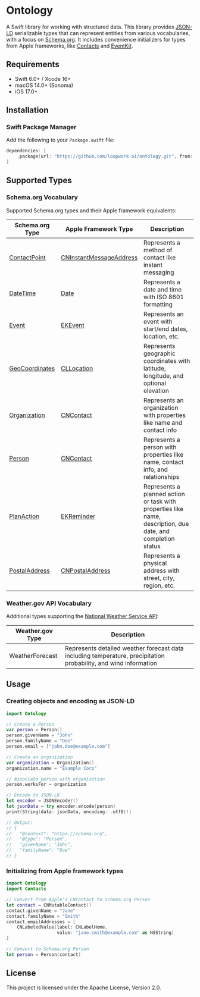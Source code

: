 # Ontology

A Swift library for working with structured data.
This library provides [JSON-LD][json-ld] serializable types
that can represent entities from various vocabularies, 
with a focus on [Schema.org][schema.org]. 
It includes convenience initializers for types from Apple frameworks, like 
[Contacts][framework-contacts] and [EventKit][framework-eventkit].

## Requirements

- Swift 6.0+ / Xcode 16+
- macOS 14.0+ (Sonoma)
- iOS 17.0+

## Installation

### Swift Package Manager

Add the following to your `Package.swift` file:

```swift
dependencies: [
    .package(url: "https://github.com/loopwork-ai/ontology.git", from: "0.3.1")
]
```

## Supported Types

### Schema.org Vocabulary

Supported Schema.org types and their Apple framework equivalents:

| Schema.org Type | Apple Framework Type | Description |
|----------------|----------------------|-------------|
| [ContactPoint](https://schema.org/ContactPoint) | [CNInstantMessageAddress](https://developer.apple.com/documentation/contacts/cninstantmessageaddress) | Represents a method of contact like instant messaging |
| [DateTime](https://schema.org/DateTime) | [Date](https://developer.apple.com/documentation/foundation/date) | Represents a date and time with ISO 8601 formatting |
| [Event](https://schema.org/Event) | [EKEvent](https://developer.apple.com/documentation/eventkit/ekevent) | Represents an event with start/end dates, location, etc. |
| [GeoCoordinates](https://schema.org/GeoCoordinates) | [CLLocation](https://developer.apple.com/documentation/corelocation/cllocation) | Represents geographic coordinates with latitude, longitude, and optional elevation |
| [Organization](https://schema.org/Organization) | [CNContact](https://developer.apple.com/documentation/contacts/cncontact) | Represents an organization with properties like name and contact info |
| [Person](https://schema.org/Person) | [CNContact](https://developer.apple.com/documentation/contacts/cncontact) | Represents a person with properties like name, contact info, and relationships |
| [PlanAction](https://schema.org/PlanAction) | [EKReminder](https://developer.apple.com/documentation/eventkit/ekreminder) | Represents a planned action or task with properties like name, description, due date, and completion status |
| [PostalAddress](https://schema.org/PostalAddress) | [CNPostalAddress](https://developer.apple.com/documentation/contacts/cnpostaladdress) | Represents a physical address with street, city, region, etc. |

### Weather.gov API Vocabulary

Additional types supporting the [National Weather Service API][nws-api]:

| Weather.gov Type | Description |
|-----------------|-------------|
| WeatherForecast | Represents detailed weather forecast data including temperature, precipitation probability, and wind information |

## Usage

### Creating objects and encoding as JSON-LD

```swift
import Ontology

// Create a Person
var person = Person()
person.givenName = "John"
person.familyName = "Doe"
person.email = ["john.doe@example.com"]

// Create an organization
var organization = Organization()
organization.name = "Example Corp"

// Associate person with organization
person.worksFor = organization

// Encode to JSON-LD
let encoder = JSONEncoder()
let jsonData = try encoder.encode(person)
print(String(data: jsonData, encoding: .utf8)!)

// Output:
// {
//   "@context": "https://schema.org",
//   "@type": "Person",
//   "givenName": "John",
//   "familyName": "Doe"
// }
```

### Initializing from Apple framework types

```swift
import Ontology
import Contacts

// Convert from Apple's CNContact to Schema.org Person
let contact = CNMutableContact()
contact.givenName = "Jane"
contact.familyName = "Smith"
contact.emailAddresses = [
    CNLabeledValue(label: CNLabelHome, 
                   value: "jane.smith@example.com" as NSString)
]

// Convert to Schema.org Person
let person = Person(contact)
```

## License

This project is licensed under the Apache License, Version 2.0.

[schema.org]: https://schema.org
[json-ld]: https://json-ld.org
[nws-api]: https://weather.gov
[framework-contacts]: https://developer.apple.com/documentation/contacts/
[framework-eventkit]: https://developer.apple.com/documentation/eventkit
